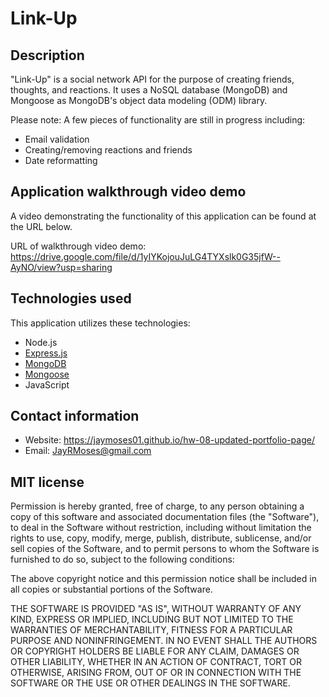 # Link-Up


## Description
"Link-Up" is a social network API for the purpose of creating friends, thoughts, and reactions. It uses a NoSQL database (MongoDB) and Mongoose as MongoDB's object data modeling (ODM) library.

Please note: A few pieces of functionality are still in progress including:
* Email validation
* Creating/removing reactions and friends
* Date reformatting


## Application walkthrough video demo

A video demonstrating the functionality of this application can be found at the URL below.

URL of walkthrough video demo: https://drive.google.com/file/d/1yIYKojouJuLG4TYXslk0G35jfW--AyNO/view?usp=sharing


## Technologies used

This application utilizes these technologies:

* Node.js
* [Express.js](https://www.npmjs.com/package/express)
* [MongoDB](https://www.mongodb.com/)
* [Mongoose](https://mongoosejs.com/)
* JavaScript


## Contact information

* Website: https://jaymoses01.github.io/hw-08-updated-portfolio-page/
* Email: JayRMoses@gmail.com


## MIT license

Permission is hereby granted, free of charge, to any person obtaining a copy
of this software and associated documentation files (the "Software"), to deal
in the Software without restriction, including without limitation the rights
to use, copy, modify, merge, publish, distribute, sublicense, and/or sell
copies of the Software, and to permit persons to whom the Software is
furnished to do so, subject to the following conditions:

The above copyright notice and this permission notice shall be included in all
copies or substantial portions of the Software.

THE SOFTWARE IS PROVIDED "AS IS", WITHOUT WARRANTY OF ANY KIND, EXPRESS OR
IMPLIED, INCLUDING BUT NOT LIMITED TO THE WARRANTIES OF MERCHANTABILITY,
FITNESS FOR A PARTICULAR PURPOSE AND NONINFRINGEMENT. IN NO EVENT SHALL THE
AUTHORS OR COPYRIGHT HOLDERS BE LIABLE FOR ANY CLAIM, DAMAGES OR OTHER
LIABILITY, WHETHER IN AN ACTION OF CONTRACT, TORT OR OTHERWISE, ARISING FROM,
OUT OF OR IN CONNECTION WITH THE SOFTWARE OR THE USE OR OTHER DEALINGS IN THE
SOFTWARE.

